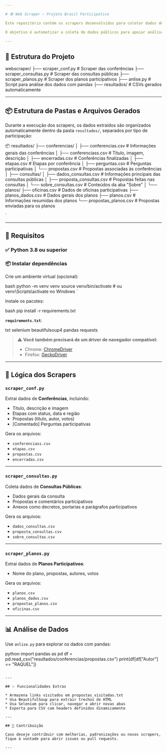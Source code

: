 ```yaml
---

# 🕸️ Web Scraper – Projeto Brasil Participativo

Este repositório contém os scrapers desenvolvidos para coletar dados de **Conferências**, **Consultas Públicas** e **Planos** da plataforma [Brasil Participativo](https://brasilparticipativo.presidencia.gov.br/).

O objetivo é automatizar a coleta de dados públicos para apoiar análises qualitativas e a aplicação de inteligência artificial (clusterização, categorização e visualizações) no projeto **Participa+**.

---
```


## 📁 Estrutura do Projeto



webscraper/
├── scraper\_conf.py             # Scraper das conferências
├── scraper\_consultas.py        # Scraper das consultas públicas
├── scraper\_planos.py           # Scraper dos planos participativos
├── anlise.py                   # Script para análise dos dados com pandas
├── resultados/                 # CSVs gerados automaticamente



---

## 📦 Estrutura de Pastas e Arquivos Gerados

Durante a execução dos scrapers, os dados extraídos são organizados automaticamente dentro da pasta `resultados/`, separados por tipo de participação:



📦 resultados/
├── conferencias/
│   ├── conferencias.csv             # Informações gerais das conferências
│   ├── conferenciass.csv            # Título, imagem, descrição
│   ├── encerradas.csv               # Conferências finalizadas
│   ├── etapas.csv                   # Etapas por conferência
│   ├── perguntas.csv                # Perguntas participativas
│   └── propostas.csv                # Propostas associadas às conferências
│
├── consultas/
│   ├── dados\_consultas.csv          # Informações principais das consultas públicas
│   ├── proposta\_consultas.csv       # Propostas feitas nas consultas
│   └── sobre\_consultas.csv          # Conteúdos da aba "Sobre"
│
└── planos/
├── oficinas.csv                 # Dados de oficinas participativas
├── planos\_dados.csv             # Dados gerais dos planos
├── planos.csv                   # Informações resumidas dos planos
└── propostas\_planos.csv         # Propostas enviadas para os planos

`

---

## 🔧 Requisitos

### ✅ Python 3.8 ou superior

### 📦 Instalar dependências

Crie um ambiente virtual (opcional):

bash
python -m venv venv
source venv/bin/activate  # ou venv\Scripts\activate no Windows
`

Instale os pacotes:

bash
pip install -r requirements.txt


**`requirements.txt`**:

txt
selenium
beautifulsoup4
pandas
requests


> ⚠️ **Você também precisará de um driver de navegador compatível:**
>
> * Chrome: [ChromeDriver](https://sites.google.com/a/chromium.org/chromedriver/)
> * Firefox: [GeckoDriver](https://github.com/mozilla/geckodriver/releases)

---

## 🧠 Lógica dos Scrapers

### `scraper_conf.py`

Extrai dados de **Conferências**, incluindo:

* Título, descrição e imagem
* Etapas com status, data e região
* Propostas (título, autor, votos)
* \[Comentado] Perguntas participativas

Gera os arquivos:

* `conferenciass.csv`
* `etapas.csv`
* `propostas.csv`
* `encerradas.csv`

---

### `scraper_consultas.py`

Coleta dados de **Consultas Públicas**:

* Dados gerais da consulta
* Propostas e comentários participativos
* Anexos como decretos, portarias e parágrafos participativos

Gera os arquivos:

* `dados_consultas.csv`
* `proposta_consultas.csv`
* `sobre_consultas.csv`

---

### `scraper_planos.py`

Extrai dados de **Planos Participativos**:

* Nome do plano, propostas, autores, votos

Gera os arquivos:

* `planos.csv`
* `planos_dados.csv`
* `propostas_planos.csv`
* `oficinas.csv`

---

## 📊 Análise de Dados

Use `anlise.py` para explorar os dados com pandas:

python
import pandas as pd
df = pd.read_csv("resultados/conferencias/propostas.csv")
print(df[df["Autor"] == "RAQUEL"])
```

---

## ✨ Funcionalidades Extras

* Armazena links visitados em propostas_visitadas.txt
* Usa BeautifulSoup para extrair trechos de HTML
* Usa Selenium para clicar, navegar e abrir novas abas
* Exporta para CSV com headers definidos dinamicamente

---

## 🤝 Contribuição

Caso deseje contribuir com melhorias, padronizações ou novos scrapers, fique à vontade para abrir issues ou pull requests.

---
